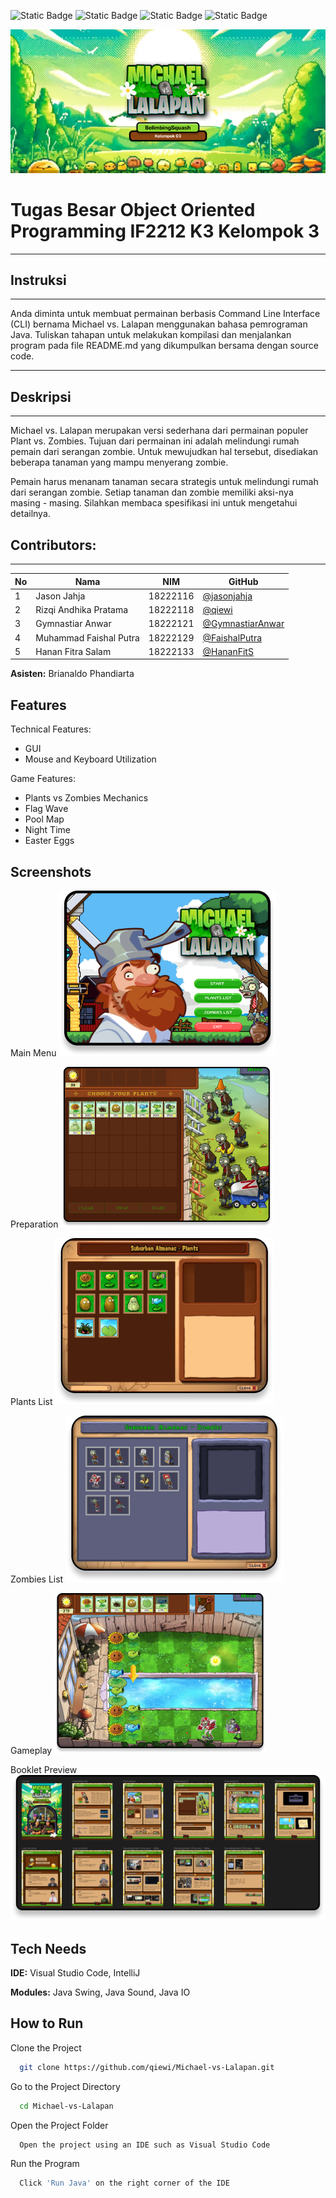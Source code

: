 ![Static Badge](https://img.shields.io/badge/build-passing-brightgreen)
![Static Badge](https://img.shields.io/badge/Release-1.0-blue)
![Static Badge](https://img.shields.io/badge/Copyright-PopCap-blue)
![Static Badge](https://img.shields.io/badge/Michael%20vs%20Lalapan-52AA1F)

![Header](https://github.com/qiewi/Michael-vs-Lalapan/blob/main/readme%20assets/Header.png)

# **Tugas Besar Object Oriented Programming IF2212 K3 Kelompok 3**  
_______

## Instruksi
_______

Anda diminta untuk membuat permainan berbasis Command Line Interface (CLI) bernama Michael vs. Lalapan menggunakan bahasa pemrograman Java. Tuliskan tahapan untuk melakukan kompilasi dan menjalankan program pada file README.md yang dikumpulkan bersama dengan source code. 

_______

## Deskripsi
_______

Michael vs. Lalapan merupakan versi sederhana dari permainan populer Plant vs. Zombies. Tujuan dari permainan ini adalah melindungi rumah pemain dari serangan zombie. Untuk mewujudkan hal tersebut, disediakan beberapa tanaman yang mampu menyerang zombie. 

Pemain harus menanam tanaman secara strategis untuk melindungi rumah dari serangan zombie. Setiap tanaman dan zombie memiliki aksi-nya masing - masing. Silahkan membaca spesifikasi ini untuk mengetahui detailnya.


## Contributors:
_______

| **No** | **Nama** | **NIM**  | **GitHub** |
| ------ | ---------------------- | ------------- | ----------- |
| 1      | Jason Jahja            | 18222116      | [@jasonjahja](https://github.com/jasonjahja) |
| 2      | Rizqi Andhika Pratama  | 18222118      | [@qiewi](https://github.com/qiewi)
| 3      | Gymnastiar Anwar       | 18222121      | [@GymnastiarAnwar](https://github.com/GymnastiarAnwar)
| 4      | Muhammad Faishal Putra | 18222129      | [@FaishalPutra](https://github.com/FaishalPutra)
| 5      | Hanan Fitra Salam      | 18222133      | [@HananFitS](https://github.com/HananFitS) |

**Asisten:** Brianaldo Phandiarta




## Features

Technical Features:
- GUI
- Mouse and Keyboard Utilization

Game Features:
- Plants vs Zombies Mechanics
- Flag Wave
- Pool Map
- Night Time
- Easter Eggs


## Screenshots

Main Menu
![App Screenshot](https://github.com/qiewi/Michael-vs-Lalapan/blob/main/readme%20assets/MainMenu.png)

Preparation
![App Screenshot](https://github.com/qiewi/Michael-vs-Lalapan/blob/main/readme%20assets/Preparation.png)

Plants List
![App Screenshot](https://github.com/qiewi/Michael-vs-Lalapan/blob/main/readme%20assets/PlantsList.png)

Zombies List
![App Screenshot](https://github.com/qiewi/Michael-vs-Lalapan/blob/main/readme%20assets/ZombiesList.png)

Gameplay
![App Screenshot](https://github.com/qiewi/Michael-vs-Lalapan/blob/main/readme%20assets/Game.png)

Booklet Preview
![App Screenshot](https://github.com/qiewi/Michael-vs-Lalapan/blob/main/readme%20assets/Booklet.png)


## Tech Needs

**IDE:** Visual Studio Code, IntelliJ

**Modules:** Java Swing, Java Sound, Java IO


## How to Run

Clone the Project

```bash
  git clone https://github.com/qiewi/Michael-vs-Lalapan.git
```

Go to the Project Directory

```bash
  cd Michael-vs-Lalapan
```

Open the Project Folder

```bash
  Open the project using an IDE such as Visual Studio Code
```

Run the Program

```bash
  Click 'Run Java' on the right corner of the IDE 
```



